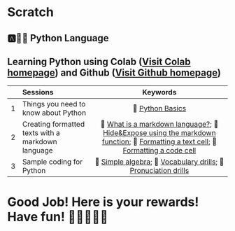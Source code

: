 # Scratch

## :a::hamster::paw_prints: Python Language
## **Learning Python** using **Colab** ([Visit Colab homepage](https://colab.research.google.com/?utm_source=scs-index)) and **Github** ([Visit Github homepage](https://github.com/))

|  | Sessions | Keywords |
|:--|:---|:---:|
| 1 | Things you need to know about Python | 🐾 [Python Basics](https://github.com/ms624atyale/Scratch/blob/main/Python_Basics.ipynb) |  
| 2 | Creating formatted texts with a markdown language | 🐤 [What is a markdown language?](https://github.com/ms624atyale/Scratch/blob/main/MarkdownLanguage.ipynb); 🐤 [Hide&Expose using the markdown function](https://github.com/ms624atyale/Scratch/blob/main/Markdown1_Hide%26Expose_ModifiedfromMK316.ipynb); 🐣 [Formatting a text cell](https://github.com/ms624atyale/Scratch/blob/main/TextCells_Format_ModifiedfromMK316.ipynb); 🐥 [Formatting a code cell](https://github.com/ms624atyale/Scratch/blob/main/CodeCells_Basic_.ipynb)|
| 3 | Sample coding for Python | 🐠 [Simple algebra]();  🐬 [Vocabulary drills]();  🐳  [Pronuciation drills](https://github.com/ms624atyale/Scratch/blob/main/Markdown3_Text2Speech_ModifiedfromMK316.ipynb) |  


# Good Job! Here is your rewards! Have fun! :icecream::tropical_drink::cake::apple::watermelon:
